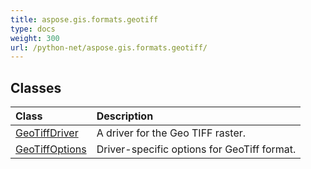 ```yaml
---
title: aspose.gis.formats.geotiff
type: docs
weight: 300
url: /python-net/aspose.gis.formats.geotiff/
---
```





## **Classes**
| **Class** | **Description** |
| :- | :- |
| [GeoTiffDriver](/psd/python-net/aspose.gis.formats.geotiff/geotiffdriver/) | A driver for the Geo TIFF raster. |
| [GeoTiffOptions](/psd/python-net/aspose.gis.formats.geotiff/geotiffoptions/) | Driver-specific options for GeoTiff format. |
